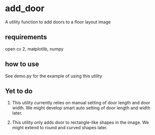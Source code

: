 # add_door
A utility function to add doors to a floor layout image

## requirements
open cv 2, matplotlib, numpy

## how to use
See demo.py for the example of using this utility

## Yet to do
1. This utility currently relies on manual setting of door length and door width. We might develop smart auto setting of door length and width later.

2. This utility only adds door to rectangle-like shapes in the image. We might extend to round and curved shapes later.
